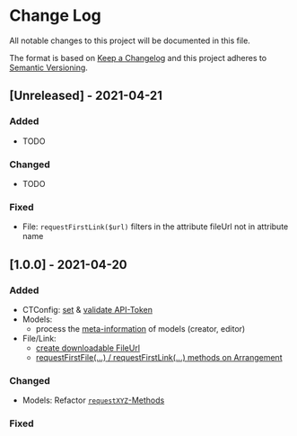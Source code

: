 
# Change Log
All notable changes to this project will be documented in this file.

The format is based on [Keep a Changelog](http://keepachangelog.com/)
and this project adheres to [Semantic Versioning](http://semver.org/).

## [Unreleased] - 2021-04-21

### Added
 - TODO

### Changed
 - TODO

### Fixed
- File: `requestFirstLink($url)` filters in the attribute fileUrl not in attribute name

## [1.0.0] - 2021-04-20

### Added

- CTConfig: [set](https://github.com/5pm-HDH/churchtools-api/issues/4) & [validate API-Token](https://github.com/5pm-HDH/churchtools-api/issues/1)
- Models:
    - process the [meta-information](https://github.com/5pm-HDH/churchtools-api/issues/10) of models (creator, editor)
- File/Link: 
    - [create downloadable FileUrl](https://github.com/5pm-HDH/churchtools-api/issues/6)
    - [requestFirstFile(...) / requestFirstLink(...) methods on Arrangement](https://github.com/5pm-HDH/churchtools-api/issues/13)


### Changed

- Models: Refactor [`requestXYZ`-Methods](https://github.com/5pm-HDH/churchtools-api/issues/16)

### Fixed

